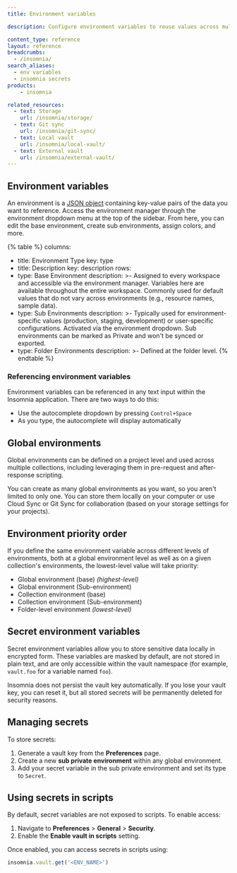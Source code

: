 ```yaml
---
title: Environment variables

description: Configure environment variables to reuse values across multiple requests.

content_type: reference
layout: reference
breadcrumbs: 
  - /insomnia/
search_aliases:
  - env variables
  - insomnia secrets
products:
    - insomnia

related_resources:
  - text: Storage
    url: /insomnia/storage/
  - text: Git sync
    url: /insomnia/git-sync/
  - text: Local vault
    url: /insomnia/local-vault/
  - text: External vault
    url: /insomnia/external-vault/
---
```



## Environment variables

An environment is a [JSON object](https://www.json.org/json-en.html) containing key-value pairs of the data you want to reference. Access the environment manager through the environment dropdown menu at the top of the sidebar. From here, you can edit the base environment, create sub environments, assign colors, and more.

{% table %}
columns:
  - title: Environment Type
    key: type
  - title: Description
    key: description
rows:
  - type: Base Environment
    description: >-
      Assigned to every workspace and accessible via the environment manager. Variables here are available throughout the entire workspace. Commonly used for default values that do not vary across environments (e.g., resource names, sample data).
  - type: Sub Environments
    description: >-
      Typically used for environment-specific values (production, staging, development) or user-specific configurations. Activated via the environment dropdown. Sub environments can be marked as Private and won't be synced or exported.
  - type: Folder Environments
    description: >-
      Defined at the folder level.
{% endtable %}

### Referencing environment variables

Environment variables can be referenced in any text input within the Insomnia application. There are two ways to do this:

* Use the autocomplete dropdown by pressing `Control+Space`
* As you type, the autocomplete will display automatically 

## Global environments

Global environments can be defined on a project level and used across multiple collections, including leveraging them in pre-request and after-response scripting.

You can create as many global environments as you want, so you aren't limited to only one. You can store them locally on your computer or use Cloud Sync or Git Sync for collaboration (based on your storage settings for your projects).

## Environment priority order

If you define the same environment variable across different levels of environments, both at a global environment level as well as on a given collection's environments, the lowest-level value will take priority:

- Global environment (base) *(highest-level)*
- Global environment (Sub-environment)
- Collection environment (base)
- Collection environment (Sub-environment)
- Folder-level environment *(lowest-level)*


## Secret environment variables

Secret environment variables allow you to store sensitive data locally in encrypted form. These variables are masked by default, are not stored in plain text, and are only accessible within the vault namespace (for example, `vault.foo` for a variable named `foo`).

Insomnia does not persist the vault key automatically. If you lose your vault key, you can reset it, but all stored secrets will be permanently deleted for security reasons.

## Managing secrets

To store secrets:

1. Generate a vault key from the **Preferences** page.
2. Create a new **sub private environment** within any global environment.
3. Add your secret variable in the sub private environment and set its type to `Secret`.

## Using secrets in scripts

By default, secret variables are not exposed to scripts. To enable access:

1. Navigate to **Preferences** > **General** > **Security**.
1. Enable the **Enable vault in scripts** setting.

Once enabled, you can access secrets in scripts using:

```js
insomnia.vault.get('<ENV_NAME>')
```
